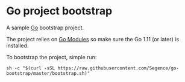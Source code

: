 Go project bootstrap
====================

A sample [Go](https://golang.org) bootstrap project.

The project relies on [Go Modules](https://github.com/golang/go/wiki/Modules) so make sure the Go 1.11 (or later) is installed.

To bootstrap the project, simple run:

```
sh -c "$(curl -sSL https://raw.githubusercontent.com/Segence/go-bootstrap/master/bootstrap.sh)"
```

